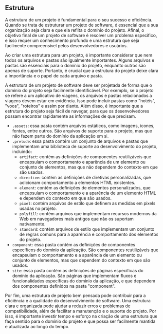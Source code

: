 ## Estrutura

A estrutura de um projeto é fundamental para o seu sucesso e eficiência. Quando se trata de estruturar um projeto de software, é essencial que a sua organização seja clara e que ela reflita o domínio do projeto. Afinal, o objetivo final de um projeto de software é resolver um problema específico, e isso requer um conhecimento profundo e uma estrutura que seja facilmente compreensível pelos desenvolvedores e usuários.

Ao criar uma estrutura para um projeto, é importante considerar que nem todos os arquivos e pastas são igualmente importantes. Alguns arquivos e pastas são essenciais para o domínio do projeto, enquanto outros são apenas de suporte. Portanto, é crucial que a estrutura do projeto deixe clara a importância e o papel de cada arquivo e pasta.

A estrutura de um projeto de software deve ser projetada de forma que o domínio do projeto seja facilmente identificável. Por exemplo, se o projeto se refere a um aplicativo de viagens, os arquivos e pastas relacionados a viagens devem estar em evidência. Isso pode incluir pastas como "hotéis", "voos", "roteiros" e assim por diante. Além disso, é importante que a estrutura do projeto seja fácil de navegar, para que os desenvolvedores possam encontrar rapidamente as informações de que precisam.

-  `.assets`: essa pasta contém arquivos estáticos, como imagens, ícones, fontes, entre outros. São arquivos de suporte para o projeto, mas que não fazem parte do domínio da aplicação em si.
-  `.prelude`: essa pasta contém um conjunto de arquivos e pastas que implementam uma biblioteca de suporte ao desenvolvimento do projeto, incluindo:
    -  `artifact`: contém as definições de componentes reutilizáveis que encapsulam o comportamento e aparência de um elemento ou conjunto de elementos, mas que não dependem do contexto em que são usados.
    -  `directive`: contém as definições de diretivas personalizadas, que adicionam comportamento a elementos HTML existentes.
    -  `element`: contém as definições de elementos personalizados, que encapsulam o comportamento e a aparência de um elemento HTML e dependem do contexto em que são usados.
    -  `pixel`: contém arquivos de estilo que definem as medidas em pixels usadas no projeto.
    -  `polyfill`: contém arquivos que implementam recursos modernos da Web em navegadores mais antigos que não os suportam nativamente.
    -  `standard`: contém arquivos de estilo que implementam um conjunto de regras comuns para a aparência e comportamento dos elementos do projeto.
-  `component`: essa pasta contém as definições de componentes específicos do domínio da aplicação. São componentes reutilizáveis que encapsulam o comportamento e a aparência de um elemento ou conjunto de elementos, mas que dependem do contexto em que são usados.
-  `site`: essa pasta contém as definições de páginas específicas do domínio da aplicação. São páginas que implementam fluxos e funcionalidades específicas do domínio da aplicação, e que dependem dos componentes definidos na pasta "component".

Por fim, uma estrutura de projeto bem pensada pode contribuir para a eficiência e a qualidade do desenvolvimento de software. Uma estrutura clara e organizada pode ajudar a reduzir erros e problemas de compatibilidade, além de facilitar a manutenção e o suporte do projeto. Por isso, é importante investir tempo e esforço na criação de uma estrutura que faça sentido para o domínio do projeto e que possa ser facilmente mantida e atualizada ao longo do tempo.

